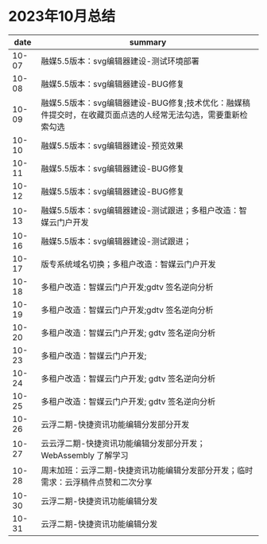# 2023年10月总结

|date|summary|
| - | - |
| 10-07 | 融媒5.5版本：svg编辑器建设-测试环境部署|
| 10-08 | 融媒5.5版本：svg编辑器建设-BUG修复|
| 10-09 | 融媒5.5版本：svg编辑器建设-BUG修复;技术优化：融媒稿件提交时，在收藏页面点选的人经常无法勾选，需要重新检索勾选|
| 10-10 | 融媒5.5版本：svg编辑器建设-预览效果|
| 10-11 | 融媒5.5版本：svg编辑器建设-BUG修复|
| 10-12 | 融媒5.5版本：svg编辑器建设-BUG修复|
| 10-13 | 融媒5.5版本：svg编辑器建设-测试跟进；多租户改造：智媒云门户开发|
| 10-16 | 融媒5.5版本：svg编辑器建设-测试跟进；|
| 10-17 | 版专系统域名切换；多租户改造：智媒云门户开发|
| 10-18 | 多租户改造：智媒云门户开发;gdtv 签名逆向分析|
| 10-19 | 多租户改造：智媒云门户开发;gdtv 签名逆向分析|
| 10-20 | 多租户改造：智媒云门户开发; gdtv 签名逆向分析|
| 10-23 | 多租户改造：智媒云门户开发; |
| 10-24 | 多租户改造：智媒云门户开发; gdtv 签名逆向分析|
| 10-25 | 多租户改造：智媒云门户开发; gdtv 签名逆向分析|
| 10-26 | 云浮二期-快捷资讯功能编辑分发部分开发|
| 10-27 | 云云浮二期-快捷资讯功能编辑分发部分开发；WebAssembly 了解学习|
| 10-28 | 周末加班：云浮二期-快捷资讯功能编辑分发部分开发；临时需求：云浮稿件点赞和二次分享|
| 10-30 | 云浮二期-快捷资讯功能编辑分发|
| 10-31 | 云浮二期-快捷资讯功能编辑分发|
